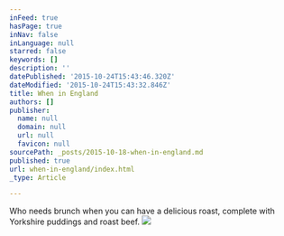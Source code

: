 ```yaml
---
inFeed: true
hasPage: true
inNav: false
inLanguage: null
starred: false
keywords: []
description: ''
datePublished: '2015-10-24T15:43:46.320Z'
dateModified: '2015-10-24T15:43:32.846Z'
title: When in England
authors: []
publisher:
  name: null
  domain: null
  url: null
  favicon: null
sourcePath: _posts/2015-10-18-when-in-england.md
published: true
url: when-in-england/index.html
_type: Article

---
```

Who needs brunch when you can have a delicious roast, complete with Yorkshire puddings and roast beef.
![](https://the-grid-user-content.s3-us-west-2.amazonaws.com/3d48effc-ca90-4013-8f16-62625d3e309b.jpg)